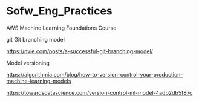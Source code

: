 # Sofw_Eng_Practices
 AWS Machine Learning Foundations Course

git Git branching model

https://nvie.com/posts/a-successful-git-branching-model/

Model versioning

https://algorithmia.com/blog/how-to-version-control-your-production-machine-learning-models

https://towardsdatascience.com/version-control-ml-model-4adb2db5f87c
